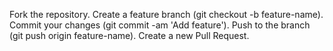 Fork the repository.
Create a feature branch (git checkout -b feature-name).
Commit your changes (git commit -am 'Add feature').
Push to the branch (git push origin feature-name).
Create a new Pull Request.